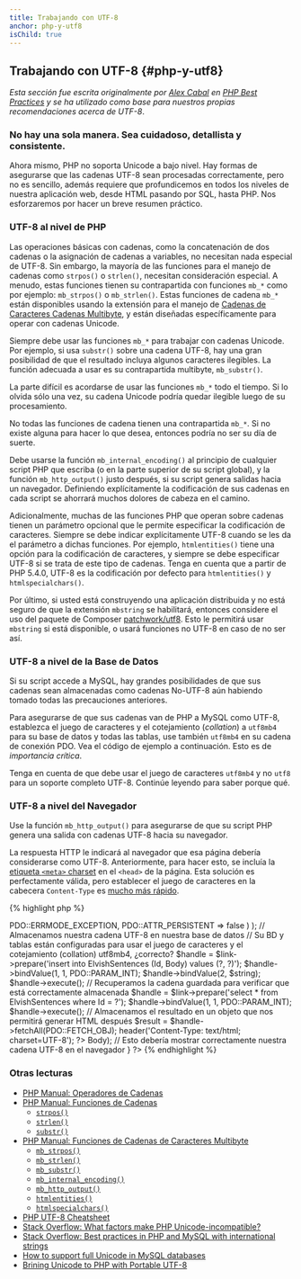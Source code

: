 ```yaml
---
title: Trabajando con UTF-8
anchor: php-y-utf8
isChild: true
---
```


## Trabajando con UTF-8 {#php-y-utf8}

_Esta sección fue escrita originalmente por [Alex Cabal](https://alexcabal.com/) en [PHP Best Practices](https://phpbestpractices.org/#utf-8) y se ha utilizado como base para nuestros propias recomendaciones acerca de UTF-8_.

### No hay una sola manera. Sea cuidadoso, detallista y consistente.

Ahora mismo, PHP no soporta Unicode a bajo nivel. Hay formas de asegurarse que las cadenas UTF-8 sean procesadas correctamente, pero no es sencillo, además requiere que profundicemos en todos los niveles de nuestra aplicación web, desde HTML pasando por SQL, hasta PHP. Nos esforzaremos por hacer un breve resumen práctico.

### UTF-8 al nivel de PHP

Las operaciones básicas con cadenas, como la concatenación de dos cadenas o la asignación de cadenas a variables, no necesitan nada especial de UTF-8. Sin embargo, la mayoría de las funciones para el manejo de cadenas como `strpos()` o `strlen()`, necesitan consideración especial. A menudo, estas funciones tienen su contrapartida con funciones `mb_*` como por ejemplo: `mb_strpos()` o `mb_strlen()`. Estas funciones de cadena `mb_*` están disponibles usando la extensión para el manejo de [Cadenas de Caracteres Cadenas Multibyte](http://php.net/manual/es/book.mbstring.php), y están diseñadas específicamente para operar con cadenas Unicode.

Siempre debe usar las funciones `mb_*` para trabajar con cadenas Unicode. Por ejemplo, si usa `substr()` sobre una cadena UTF-8, hay una gran posibilidad de que el resultado incluya algunos caracteres ilegibles. La función adecuada a usar es su contrapartida multibyte, `mb_substr()`.

La parte difícil es acordarse de usar las funciones `mb_*` todo el tiempo. Si lo olvida sólo una vez, su cadena Unicode podría quedar ilegible luego de su procesamiento.

No todas las funciones de cadena tienen una contrapartida `mb_*`. Si no existe alguna para hacer lo que desea, entonces podría no ser su día de suerte.

Debe usarse la función `mb_internal_encoding()` al principio de cualquier script PHP que escriba (o en la parte superior de su script global), y la función `mb_http_output()` justo después, si su script genera salidas hacia un navegador. Definiendo explícitamente la codificación de sus cadenas en cada script se ahorrará muchos dolores de cabeza en el camino.

Adicionalmente, muchas de las funciones PHP que operan sobre cadenas tienen un parámetro opcional que le permite especificar la codificación de caracteres. Siempre se debe indicar explícitamente UTF-8 cuando se les da el parámetro a dichas funciones. Por ejemplo, `htmlentities()` tiene una opción para la codificación de caracteres, y siempre se debe especificar UTF-8 si se trata de este tipo de cadenas. Tenga en cuenta que a partir de PHP 5.4.0, UTF-8 es la codificación por defecto para `htmlentities()` y `htmlspecialchars()`.

Por último, si usted está construyendo una aplicación distribuida y no está seguro de que la extensión `mbstring` se habilitará, entonces considere el uso del paquete de Composer [patchwork/utf8](https://packagist.org/packages/patchwork/utf8). Esto le permitirá usar `mbstring` si está disponible, o usará funciones no UTF-8 en caso de no ser así.

### UTF-8 a nivel de la Base de Datos

Si su script accede a MySQL, hay grandes posibilidades de que sus cadenas sean almacenadas como cadenas No-UTF-8 aún habiendo tomado todas las precauciones anteriores.

Para asegurarse de que sus cadenas van de PHP a MySQL como UTF-8, establezca el juego de caracteres y el cotejamiento (_collation_) a `utf8mb4` para su base de datos y todas las tablas, use también `utf8mb4` en su cadena de conexión PDO. Vea el código de ejemplo a continuación. Esto es de _importancia crítica_.

Tenga en cuenta de que debe usar el juego de caracteres `utf8mb4` y no `utf8` para un soporte completo UTF-8. Continúe leyendo para saber porque qué.

### UTF-8 a nivel del Navegador

Use la función `mb_http_output()` para asegurarse de que su script PHP genera una salida con cadenas UTF-8 hacia su navegador.

La respuesta HTTP le indicará al navegador que esa página debería considerarse como UTF-8. Anteriormente, para hacer esto, se incluía la [etiqueta `<meta>` charset](http://htmlpurifier.org/docs/enduser-utf8.html) en el `<head>` de la página. Esta solución es perfectamente válida, pero establecer el juego de caracteres en la cabecera `Content-Type` es [mucho más rápido](https://developers.google.com/speed/docs/best-practices/rendering#SpecifyCharsetEarly).

{% highlight php %}
<?php
// Le decimos a PHP que usaremos cadenas UTF-8 en nuestro script
mb_internal_encoding('UTF-8');

// Le indicamos a PHP que necesitamos una salida UTF-8 hacia el navegador
mb_http_output('UTF-8');

// Nuestra cadena UTF-8 de prueba
$string = 'Êl síla erin lû e-govaned vîn.';

// Transformamos la cadena usando una función multibyte
// Observe que cortamos la cadena en un carácter NO-ASCII con propósitos de demostración
$string = mb_substr($string, 0, 15);

// Conectarse a la base de datos para almacenar la cadena transformada
// Observe el ejemplo PDO en este documento para más información
// ¡Observe el comando `set names utf8mb4`!
$link = new \PDO(
    'mysql:host=your-hostname;dbname=your-db;charset=utf8mb4',
    'your-username',
    'your-password',
    array(
        PDO::ATTR_ERRMODE => PDO::ERRMODE_EXCEPTION,
        PDO::ATTR_PERSISTENT => false
    )
);

// Almacenamos nuestra cadena UTF-8 en nuestra base de datos
// Su BD y tablas están configuradas para usar el juego de caracteres y el cotejamiento (collation) utf8mb4, ¿correcto?
$handle = $link->prepare('insert into ElvishSentences (Id, Body) values (?, ?)');
$handle->bindValue(1, 1, PDO::PARAM_INT);
$handle->bindValue(2, $string);
$handle->execute();

// Recuperamos la cadena guardada para verificar que está correctamente almacenada
$handle = $link->prepare('select * from ElvishSentences where Id = ?');
$handle->bindValue(1, 1, PDO::PARAM_INT);
$handle->execute();

// Almacenamos el resultado en un objeto que nos permitirá generar HTML después
$result = $handle->fetchAll(PDO::FETCH_OBJ);

header('Content-Type: text/html; charset=UTF-8');
?><!doctype html>
<html>
    <head>
        <meta charset="UTF-8">
        <title>Página de prueba UTF-8</title>
    </head>
    <body>
        <?php
        foreach($result as $row){
            print($row->Body);  // Esto debería mostrar correctamente nuestra cadena UTF-8 en el navegador
        }
        ?>
    </body>
</html>
{% endhighlight %}

### Otras lecturas

* [PHP Manual: Operadores de Cadenas](http://php.net/manual/es/language.operators.string.php)
* [PHP Manual: Funciones de Cadenas](http://php.net/manual/es/ref.strings.php)
    * [`strpos()`](http://php.net/manual/es/function.strpos.php)
    * [`strlen()`](http://php.net/manual/es/function.strlen.php)
    * [`substr()`](http://php.net/manual/es/function.substr.php)
* [PHP Manual: Funciones de Cadenas de Caracteres Multibyte](http://php.net/manual/es/ref.mbstring.php)
    * [`mb_strpos()`](http://php.net/manual/es/function.mb-strpos.php)
    * [`mb_strlen()`](http://php.net/manual/es/function.mb-strlen.php)
    * [`mb_substr()`](http://php.net/manual/es/function.mb-substr.php)
    * [`mb_internal_encoding()`](http://php.net/manual/es/function.mb-internal-encoding.php)
    * [`mb_http_output()`](http://php.net/manual/es/function.mb-http-output.php)
    * [`htmlentities()`](http://php.net/manual/es/function.htmlentities.php)
    * [`htmlspecialchars()`](http://www.php.net/manual/es/function.htmlspecialchars.php)
* [PHP UTF-8 Cheatsheet](http://blog.loftdigital.com/blog/php-utf-8-cheatsheet)
* [Stack Overflow: What factors make PHP Unicode-incompatible?](http://stackoverflow.com/questions/571694/what-factors-make-php-unicode-incompatible)
* [Stack Overflow: Best practices in PHP and MySQL with international strings](http://stackoverflow.com/questions/140728/best-practices-in-php-and-mysql-with-international-strings)
* [How to support full Unicode in MySQL databases](http://mathiasbynens.be/notes/mysql-utf8mb4)
* [Brining Unicode to PHP with Portable UTF-8](http://www.sitepoint.com/bringing-unicode-to-php-with-portable-utf8/)